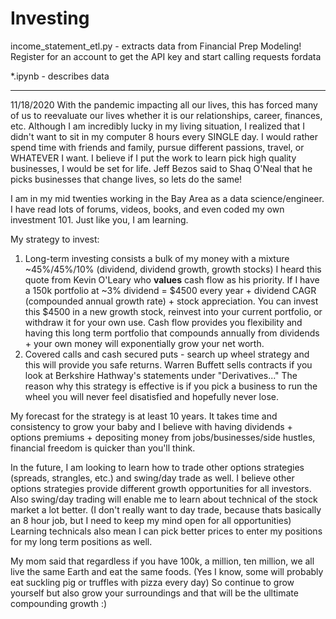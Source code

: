 # Investing
income_statement_etl.py - extracts data from Financial Prep Modeling! Register for an account to get the API key and start calling requests fordata

*.ipynb - describes data


----------------------------------------------------------------------------------------------------------------------------------------------------------------
11/18/2020
With the pandemic impacting all our lives, this has forced many of us to reevaluate our lives whether it is our relationships, career, finances, etc. Although I am incredibly lucky in my living situation, I realized that I didn't want to sit in my computer 8 hours every SINGLE day. I would rather spend time with friends and family, pursue different passions, travel, or WHATEVER I want. I believe if I put the work to learn pick high quality businesses, I would be set for life. Jeff Bezos said to Shaq O'Neal that he picks businesses that change lives, so lets do the same!

I am in my mid twenties working in the Bay Area as a data science/engineer. I have read lots of forums, videos, books, and even coded my own investment 101. Just like you, I am learning. 

My strategy to invest: 
  1. Long-term investing consists a bulk of my money with a mixture ~45%/45%/10% (dividend, dividend growth, growth stocks) I heard this quote from Kevin O'Leary who **values** cash flow as his priority. If I have a 150k portfolio at ~3% dividend = $4500 every year + dividend CAGR (compounded annual growth rate) + stock appreciation. You can invest this $4500 in a new growth stock, reinvest into your current portfolio, or withdraw it for your own use. Cash flow provides you flexibility and having this long term portfolio that compounds annually from dividends + your own money will exponentially grow your net worth. 
  2. Covered calls and cash secured puts - search up wheel strategy and this will provide you safe returns. Warren Buffett sells contracts if you look at Berkshire Hathway's statements under "Derivatives..." The reason why this strategy is effective is if you pick a business to run the wheel you will never feel disatisfied and hopefully never lose. 
  
My forecast for the strategy is at least 10 years. It takes time and consistency to grow your baby and I believe with having dividends + options premiums + depositing money from jobs/businesses/side hustles, financial freedom is quicker than you'll think. 

In the future, I am looking to learn how to trade other options strategies (spreads, strangles, etc.) and swing/day trade as well. I believe other options strategies provide different growth opportunities for all investors. Also swing/day trading will enable me to learn about technical of the stock market a lot better. (I don't really want to day trade, because thats basically an 8 hour job, but I need to keep my mind open for all opportunities) Learning technicals also mean I can pick better prices to enter my positions for my long term positions as well. 

My mom said that regardless if you have 100k, a million, ten million, we all live the same Earth and eat the same foods. (Yes I know, some will probably eat suckling pig or truffles with pizza every day) So continue to grow yourself but also grow your surroundings and that will be the ulltimate compounding growth :) 
